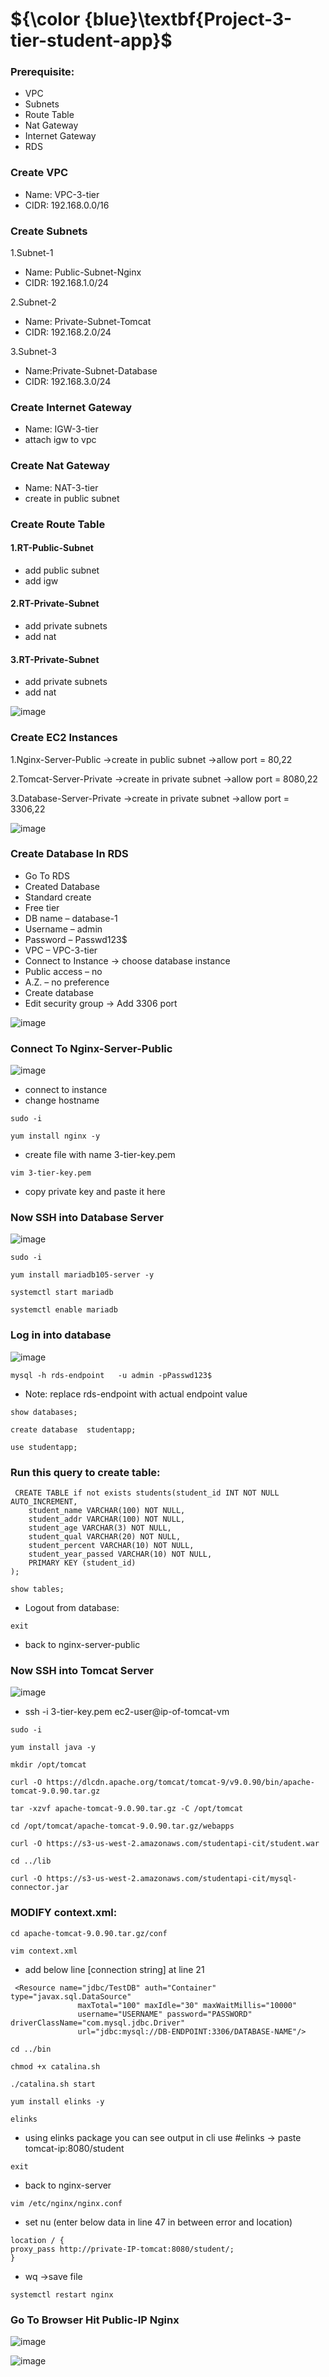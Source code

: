 # ${\color {blue}\textbf{Project-3-tier-student-app}$

### Prerequisite:
- VPC
- Subnets
- Route Table
- Nat Gateway
- Internet Gateway
- RDS
### Create VPC 
- Name: VPC-3-tier
- CIDR: 192.168.0.0/16
  
### Create Subnets
1.Subnet-1
- Name: Public-Subnet-Nginx
- CIDR: 192.168.1.0/24
  
2.Subnet-2
- Name: Private-Subnet-Tomcat
- CIDR: 192.168.2.0/24
  
3.Subnet-3
- Name:Private-Subnet-Database
- CIDR: 192.168.3.0/24

### Create Internet Gateway 
- Name: IGW-3-tier
- attach igw to vpc
  
### Create Nat Gateway 
- Name: NAT-3-tier
- create in public subnet
  
### Create Route Table 
#### 1.RT-Public-Subnet
- add public subnet
- add igw
#### 2.RT-Private-Subnet
- add private subnets
- add nat
#### 3.RT-Private-Subnet
- add private subnets
- add nat

![image](https://github.com/user-attachments/assets/2d1b6f40-5582-4938-a06c-aa039d740a76)

### Create EC2 Instances 
1.Nginx-Server-Public ->create in public subnet ->allow port = 80,22

2.Tomcat-Server-Private ->create in private subnet ->allow port = 8080,22

3.Database-Server-Private ->create in private subnet ->allow port = 3306,22

![image](https://github.com/user-attachments/assets/387a3ea5-a26f-4de2-a1c7-cb31a6b06e02)

### Create Database In RDS 
- Go To RDS
- Created Database
- Standard create
- Free tier
- DB name – database-1
- Username – admin
- Password – Passwd123$
- VPC – VPC-3-tier
- Connect to Instance -> choose database instance
- Public access – no
- A.Z. – no preference
- Create database
- Edit security group -> Add 3306 port

![image](https://github.com/user-attachments/assets/342bae9f-595f-42d5-9f4d-11560244a041)

### Connect To Nginx-Server-Public 

![image](https://github.com/user-attachments/assets/e0853bf1-a8ad-4486-bfc0-7af7375af3a6)

- connect to instance
- change hostname
````
sudo -i
````
````
yum install nginx -y
````
- create file with name 3-tier-key.pem

````
vim 3-tier-key.pem
````
- copy private key and paste it here
  
### Now SSH into Database Server 

![image](https://github.com/user-attachments/assets/de5582a8-ffa7-4264-bd8d-c863baf33d50)
````
sudo -i
````
````
yum install mariadb105-server -y
````
````
systemctl start mariadb
````
````
systemctl enable mariadb
````
### Log in into database

![image](https://github.com/user-attachments/assets/4d359e49-f256-4b0f-8007-941099ba3122)
````
mysql -h rds-endpoint   -u admin -pPasswd123$
````
- Note: replace rds-endpoint with actual endpoint value
````
show databases;
````
````
create database  studentapp;
````
````
use studentapp;
````
### Run this query to create table:
````
 CREATE TABLE if not exists students(student_id INT NOT NULL AUTO_INCREMENT,  
	student_name VARCHAR(100) NOT NULL,  
	student_addr VARCHAR(100) NOT NULL,   
	student_age VARCHAR(3) NOT NULL,      
	student_qual VARCHAR(20) NOT NULL,     
	student_percent VARCHAR(10) NOT NULL,   
	student_year_passed VARCHAR(10) NOT NULL,  
	PRIMARY KEY (student_id)  
);
````
````
show tables;
````
- Logout from database:
````
exit
````
- back to nginx-server-public
### Now SSH into Tomcat Server 

![image](https://github.com/user-attachments/assets/572a481c-9182-4eb2-b821-0ef26d8e94f6)

- ssh -i 3-tier-key.pem ec2-user@ip-of-tomcat-vm
````
sudo -i
````
````
yum install java -y
````
````
mkdir /opt/tomcat
````
````
curl -O https://dlcdn.apache.org/tomcat/tomcat-9/v9.0.90/bin/apache-tomcat-9.0.90.tar.gz
````
````
tar -xzvf apache-tomcat-9.0.90.tar.gz -C /opt/tomcat
````
````
cd /opt/tomcat/apache-tomcat-9.0.90.tar.gz/webapps
````
````
curl -O https://s3-us-west-2.amazonaws.com/studentapi-cit/student.war
````
````
cd ../lib
````
````
curl -O https://s3-us-west-2.amazonaws.com/studentapi-cit/mysql-connector.jar
````
 ### MODIFY context.xml:
 ````
cd apache-tomcat-9.0.90.tar.gz/conf
````
````
vim context.xml
````
- add below line [connection string] at line 21
````
 <Resource name="jdbc/TestDB" auth="Container" type="javax.sql.DataSource"
               maxTotal="100" maxIdle="30" maxWaitMillis="10000"
               username="USERNAME" password="PASSWORD" driverClassName="com.mysql.jdbc.Driver"
               url="jdbc:mysql://DB-ENDPOINT:3306/DATABASE-NAME"/>
````
````
cd ../bin
````
````
chmod +x catalina.sh
````
````
./catalina.sh start
````
````
yum install elinks -y
````
````
elinks
````
- using elinks package you can see output in cli use #elinks -> paste tomcat-ip:8080/student
````
exit
````
- back to nginx-server
````
vim /etc/nginx/nginx.conf
````
- set nu (enter below data in line 47 in between error and location)
````
location / {
proxy_pass http://private-IP-tomcat:8080/student/;
}
````
- wq ->save file
````
systemctl restart nginx
````
### Go To Browser Hit Public-IP Nginx

![image](https://github.com/user-attachments/assets/68631aed-182c-4ca7-b179-f23723dcea5c)

![image](https://github.com/user-attachments/assets/bcd68295-7c46-4332-85c6-f19270f0ee95)


